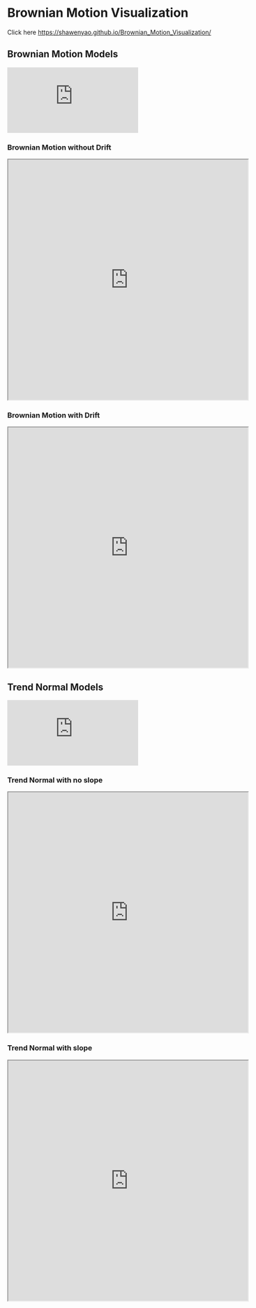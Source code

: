 # Brownian Motion Visualization

Click here https://shawenyao.github.io/Brownian_Motion_Visualization/

## Brownian Motion Models

![Brownian Motion](http://latex.codecogs.com/gif.latex?X_t%20%3D%20%5Cmu%20t%20&plus;%20%5Csigma%20W_t)

### Brownian Motion without Drift
<iframe height="550" width="550" src="https://shawenyao.github.io/Brownian_Motion_Visualization/webGL/bm1.html"></iframe>

### Brownian Motion with Drift
<iframe height="550" width="550" src="https://shawenyao.github.io/Brownian_Motion_Visualization/webGL/bm2.html"></iframe>


## Trend Normal Models

![Trend Normal](http://latex.codecogs.com/gif.latex?X_t%20%3D%20%5Cbeta%20_0%20&plus;%20%5Cbeta%20_1%20t%20&plus;%20%5Cepsilon)

### Trend Normal with no slope

<iframe height="550" width="550" src="https://shawenyao.github.io/Brownian_Motion_Visualization/webGL/tn1.html"></iframe>

### Trend Normal with slope

<iframe height="550" width="550" src="https://shawenyao.github.io/Brownian_Motion_Visualization/webGL/tn2.html"></iframe>
